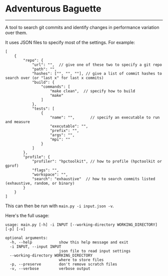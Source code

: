# Adventurous Baguette
------------------------

A tool to search git commits and identify changes in performance variation over them. 

It uses JSON files to specify most of the settings. For example:

```
[
    {
        "repo": {
            "url": "",  // give one of these two to specify a git repo
            "path": "",
            "hashes": ["", "", ""], // give a list of commit hashes to search over (or "last x" for last x commits)
            "build": {
                "commands": [
                    "make clean",  // specify how to build 
                    "make"
                ]
            },
            "tests": [
                {
                    "name": "",       // specify an executable to run and measure
                    "executable": "",
                    "prefix": "",
                    "args": "",
                    "mpi": ""
                }
            ]
        },
        "profile": {
            "profiler": "hpctoolkit", // how to profile (hpctoolkit or gprof)
            "flags": "",
            "workspace": "",
            "search": "exhaustive"  // how to search commits listed (exhaustive, random, or binary)
        }
    }
]
```

This can then be run with `main.py -i input.json -v`.


Here's the full usage:

```
usage: main.py [-h] -i INPUT [--working-directory WORKING_DIRECTORY] [-p] [-v]

optional arguments:
  -h, --help            show this help message and exit
  -i INPUT, --input INPUT
                        json file to read input settings
  --working-directory WORKING_DIRECTORY
                        where to store files
  -p, --preserve        don't remove scratch files
  -v, --verbose         verbose output
```